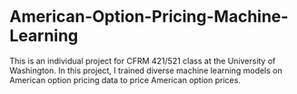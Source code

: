 # American-Option-Pricing-Machine-Learning
This is an individual project for CFRM 421/521 class at the University of Washington. In this project, I trained diverse machine learning models on American option pricing data to price American option prices.
